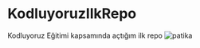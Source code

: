 # KodluyoruzIlkRepo
Kodluyoruz Eğitimi kapsamında açtığım ilk repo
![patika](https://user-images.githubiremrcontent.com/81981473/200926118-410437d6-0c7b-4e32-84ac-3f86791ab8ef.png)
